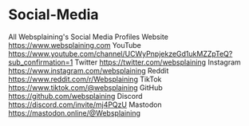 # Social-Media
All Websplaining's Social Media Profiles
Website https://www.websplaining.com
YouTube https://www.youtube.com/channel/UCWyPnpjekzeGd1ukMZZpTeQ?sub_confirmation=1
Twitter https://twitter.com/websplaining
Instagram https://www.instagram.com/websplaining
Reddit https://www.reddit.com/r/Websplaining
TikTok https://www.tiktok.com/@websplaining
GitHub https://github.com/websplaining
Discord https://discord.com/invite/mj4PQzU
Mastodon https://mastodon.online/@Websplaining
